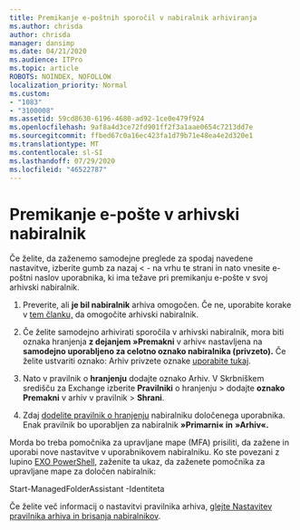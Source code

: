 ```yaml
---
title: Premikanje e-poštnih sporočil v nabiralnik arhiviranja
ms.author: chrisda
author: chrisda
manager: dansimp
ms.date: 04/21/2020
ms.audience: ITPro
ms.topic: article
ROBOTS: NOINDEX, NOFOLLOW
localization_priority: Normal
ms.custom:
- "1083"
- "3100008"
ms.assetid: 59cd8630-6196-4680-ad92-1ce0e479f924
ms.openlocfilehash: 9af8a4d3ce72fd901ff2f3a1aae0654c7213dd7e
ms.sourcegitcommit: ffbed67c0a16ec423fa1d79b71e48ea4e2d320e1
ms.translationtype: MT
ms.contentlocale: sl-SI
ms.lasthandoff: 07/29/2020
ms.locfileid: "46522787"
---
```

# <a name="move-email-to-the-archive-mailbox"></a>Premikanje e-pošte v arhivski nabiralnik

Če želite, da zaženemo samodejne preglede za spodaj navedene nastavitve, izberite gumb za nazaj < - na vrhu te strani in nato vnesite e-poštni naslov uporabnika, ki ima težave pri premikanju e-pošte v svoj arhivski nabiralnik.

1. Preverite, ali **je bil nabiralnik** arhiva omogočen. Če ne, uporabite korake v [tem članku,](https://docs.microsoft.com/microsoft-365/compliance/enable-archive-mailboxes) da omogočite arhivski nabiralnik.

2. Če želite samodejno arhivirati sporočila v arhivski nabiralnik, mora biti oznaka hranjenja **z dejanjem »Premakni** v arhiv« nastavljena na **samodejno uporabljeno za celotno oznako nabiralnika (privzeto).** Če želite ustvariti oznako: Arhiv privzete oznake [uporabite tukaj](https://docs.microsoft.com/microsoft-365/compliance/set-up-an-archive-and-deletion-policy-for-mailboxes#create-a-custom-archive-default-policy-tag).

3. Nato v pravilnik o **hranjenju** dodajte oznako Arhiv. V Skrbniškem središču za Exchange izberite **Pravilniki** o hranjenju > dodajte **oznako Premakni** v arhiv v pravilnik > **Shrani**.

4. Zdaj [dodelite pravilnik o hranjenju](https://docs.microsoft.com/exchange/security-and-compliance/messaging-records-management/apply-retention-policy) nabiralniku določenega uporabnika. Enak pravilnik bo uporabljen za nabiralnik **»Primarni« in** **»Arhiv«.**

Morda bo treba pomočnika za upravljane mape (MFA) prisiliti, da zažene in uporabi nove nastavitve v uporabnikovem nabiralniku. Ko ste povezani z lupino [EXO PowerShell,](https://docs.microsoft.com/powershell/exchange/exchange-online/connect-to-exchange-online-powershell/connect-to-exchange-online-powershell?view=exchange-ps) zaženite ta ukaz, da zaženete pomočnika za upravljane mape za določen nabiralnik:
  
Start-ManagedFolderAssistant -Identiteta<name of the mailbox>

Če želite več informacij o nastavitvi pravilnika arhiva, [glejte Nastavitev pravilnika arhiva in brisanja nabiralnikov](https://docs.microsoft.com/microsoft-365/compliance/set-up-an-archive-and-deletion-policy-for-mailboxes#step-1-enable-archive-mailboxes-for-users).
  
